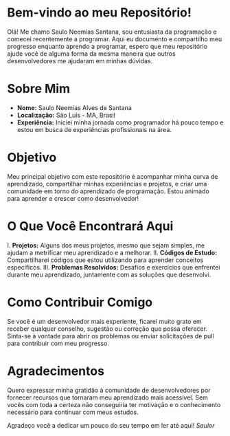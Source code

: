 # Bem-vindo ao meu Repositório!

Olá! Me chamo Saulo Neemias Santana, sou entusiasta da programação e comecei recentemente a programar.
Aqui eu documento e compartilho meu progresso enquanto aprendo a programar, espero que meu repositório ajude você de alguma forma da mesma maneira que outros desenvolvedores me ajudaram em minhas dúvidas.

# Sobre Mim
- **Nome:** Saulo Neemias Alves de Santana
- **Localização:** São Luís - MA, Brasil
- **Experiência:** Iniciei minha jornada como programador há pouco tempo e estou em busca de experiências profissionais na área.

# Objetivo
Meu principal objetivo com este repositório é acompanhar minha curva de aprendizado, compartilhar minhas experiências e projetos, e criar uma comunidade em torno do aprendizado de programação.
Estou animado para aprender e crescer como desenvolvedor!

# O Que Você Encontrará Aqui
I. **Projetos:** Alguns dos meus projetos, mesmo que sejam simples, me ajudam a metrificar meu aprendizado e a melhorar.
II. **Códigos de Estudo:** Compartilharei códigos que estou utilizando para aprender conceitos específicos.
III. **Problemas Resolvidos:** Desafios e exercícios que enfrentei durante meu aprendizado, juntamente com as soluções que desenvolvi.

# Como Contribuir Comigo
Se você é um desenvolvedor mais experiente, ficarei muito grato em receber qualquer conselho, sugestão ou correção que possa oferecer. Sinta-se à vontade para abrir os problemas ou enviar solicitações de pull para contribuir com meu progresso.

# Agradecimentos
Quero expressar minha gratidão à comunidade de desenvolvedores por fornecer recursos que tornaram meu aprendizado mais acessível. Sem vocês com toda a certeza não conseguiria ter motivação e o conhecimento necessário para continuar com meus estudos.

Agradeço você a dedicar um pouco do seu tempo em ler até aqui! 
 *Saulor*

